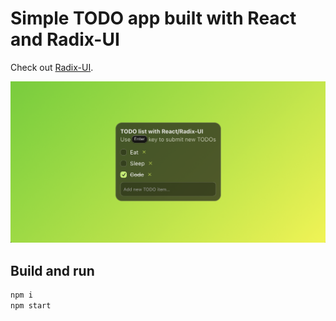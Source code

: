 # Simple TODO app built with React and Radix-UI

Check out [Radix-UI](https://www.radix-ui.com/).

![Screenshot of the app](scrot.png)

## Build and run
```sh
npm i
npm start
```

